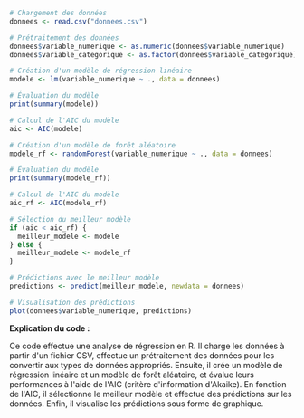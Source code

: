 ```r
# Chargement des données
donnees <- read.csv("donnees.csv")

# Prétraitement des données
donnees$variable_numerique <- as.numeric(donnees$variable_numerique)
donnees$variable_categorique <- as.factor(donnees$variable_categorique)

# Création d'un modèle de régression linéaire
modele <- lm(variable_numerique ~ ., data = donnees)

# Évaluation du modèle
print(summary(modele))

# Calcul de l'AIC du modèle
aic <- AIC(modele)

# Création d'un modèle de forêt aléatoire
modele_rf <- randomForest(variable_numerique ~ ., data = donnees)

# Évaluation du modèle
print(summary(modele_rf))

# Calcul de l'AIC du modèle
aic_rf <- AIC(modele_rf)

# Sélection du meilleur modèle
if (aic < aic_rf) {
  meilleur_modele <- modele
} else {
  meilleur_modele <- modele_rf
}

# Prédictions avec le meilleur modèle
predictions <- predict(meilleur_modele, newdata = donnees)

# Visualisation des prédictions
plot(donnees$variable_numerique, predictions)
```

**Explication du code :**

Ce code effectue une analyse de régression en R. Il charge les données à partir d'un fichier CSV, effectue un prétraitement des données pour les convertir aux types de données appropriés. Ensuite, il crée un modèle de régression linéaire et un modèle de forêt aléatoire, et évalue leurs performances à l'aide de l'AIC (critère d'information d'Akaike). En fonction de l'AIC, il sélectionne le meilleur modèle et effectue des prédictions sur les données. Enfin, il visualise les prédictions sous forme de graphique.